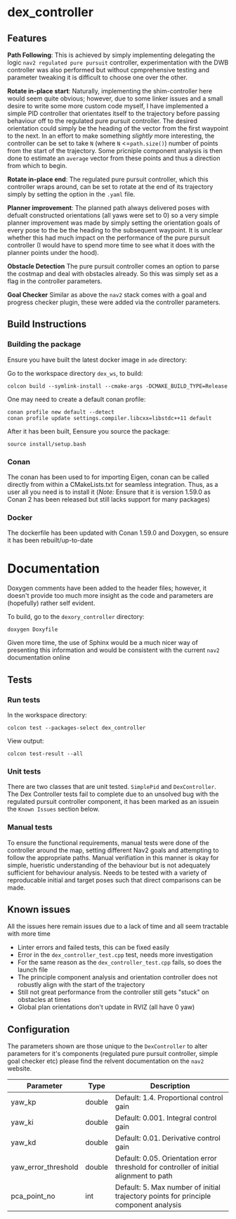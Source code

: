 # dex_controller
## Features

**Path Following**: This is achieved by simply implementing delegating the logic `nav2 regulated pure pursuit` controller, experimentation with the DWB controller was also performed but without cpmprehensive testing and parameter tweaking it is difficult to choose one over the other.

**Rotate in-place start**: Naturally, implementing the shim-controller here would seem quite obvious; however, due to some linker issues and a small desire to write some more custom code myself, I have implemented a simple PID controller that orientates itself to the trajectory before passing behaviour off to the regulated pure pursuit controller. The desired orientation could simply be the heading of the vector from the first waypoint to the next. In an effort to make something *slightly* more interesting, the controller can be set to take `N` (where `N` <=`path.size()`) number of points from the start of the trajectory. Some pricniple component analysis is then done to estimate an `average` vector from these points and thus a direction from which to begin. 

**Rotate in-place end**: The regulated pure pursuit controller, which this controller wraps around, can be set to rotate at the end of its trajectory simply by setting the option in the `.yaml` file.

**Planner improvement**: The planned path always delivered poses with defualt constructed orientations (all yaws were set to 0) so a very simple planner improvement was made by simply setting the orientation goals of every pose to the be the heading to the subsequent waypoint. It is unclear whether this had much impact on the performance of the pure pursuit controller (I would have to spend more time to see what it does with the planner points under the hood).

**Obstacle Detection**
The pure pursuit controller comes an option to parse the costmap and deal with obstacles already. So this was simply set as a flag in the controller parameters.

**Goal Checker**
Similar as above the `nav2` stack comes with a goal and progress checker plugin, these were added via the controller parameters.


## Build Instructions

### Building the package

Ensure you have built the latest docker image in `ade` directory:

Go to the workspace directory `dex_ws`, to build:

```console
colcon build --symlink-install --cmake-args -DCMAKE_BUILD_TYPE=Release
```

One may need to create a default conan profile:

```console
conan profile new default --detect
conan profile update settings.compiler.libcxx=libstdc++11 default
```

After it has been built, Eensure you source the package:
```
source install/setup.bash
```


### Conan

The conan has been used to for importing Eigen, conan can be called directly from within a CMakeLists.txt for seamless integration. Thus, as a user all you need is to install it (*Note:* Ensure that it is version 1.59.0 as Conan 2 has been released but still lacks support for many packages)


### Docker
The dockerfile has been updated with Conan 1.59.0 and Doxygen, so ensure it has been rebuilt/up-to-date

# Documentation

Doxygen comments have been added to the header files; however, it doesn't provide too much more insight as the code and parameters are (hopefully) rather self evident.

To build, go to the `dexory_controller` directory:

```console
doxygen Doxyfile
```

Given more time, the use of Sphinx would be a much nicer way of presenting this information and would be consistent with the current `nav2` documentation online

## Tests

### Run tests

In the workspace directory:

```console
colcon test --packages-select dex_controller
```

View output:

```console
colcon test-result --all
```

### Unit tests
There are two classes that are unit tested. `SimplePid` and `DexController`. The Dex Controller tests fail to complete due to an unsolved bug with the regulated pursuit controller component, it has been marked as an issuein the `Known Issues` section below.


### Manual tests
To ensure the functional requirements, manual tests were done of the controller around the map, setting different Nav2 goals and attempting to follow the appropriate paths. Manual verifiation in this manner is okay for simple, hueristic understanding of the behaviour but is not adequately sufficient for behaviour analysis. Needs to be tested with a variety of reproducable initial and target poses such that direct comparisons can be made.


## Known issues
All the issues here remain issues due to a lack of time and all seem tractable with more time
 - Linter errors and failed tests, this can be fixed easily
 - Error in the `dex_controller_test.cpp` test, needs more investigation
 - For the same reason as the `dex_controller_test.cpp` fails, so does the launch file
 - The principle component analysis and orientation controller does not robustly align with the start of the trajectory 
 - Still not great performance from the controller still gets "stuck" on obstacles at times
 - Global plan orientations don't update in RVIZ (all have 0 yaw)

## Configuration

The parameters shown are those unique to the `DexController` to alter parameters for it's components (regulated pure pursuit controller, simple goal checker etc) please find the relvent documentation on the `nav2` website.

| Parameter            | Type   | Description                                                                                             |
|----------------------|--------|---------------------------------------------------------------------------------------------------------|
| yaw_kp               | double | Default: 1.4. Proportional control gain                                                                 |
| yaw_ki               | double | Default: 0.001. Integral control gain                                                                   |
| yaw_kd               | double | Default: 0.01. Derivative control gain                                                                  |
| yaw_error_threshold  | double | Default: 0.05. Orientation error threshold for controller of initial alignment to path                   |
| pca_point_no         | int    | Default: 5. Max number of initial trajectory points for principle component analysis                    |

